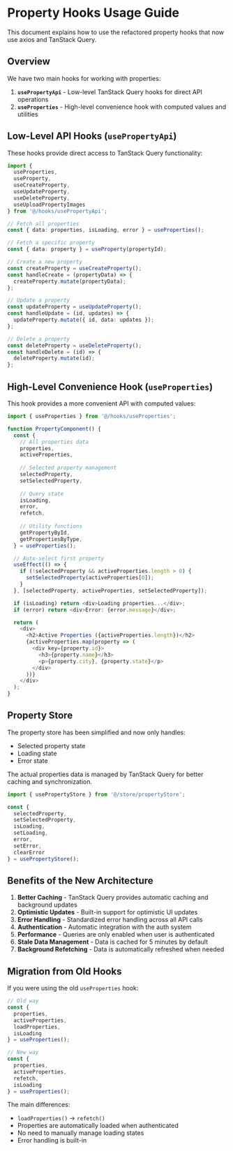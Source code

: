 # Property Hooks Usage Guide

This document explains how to use the refactored property hooks that now use axios and TanStack Query.

## Overview

We have two main hooks for working with properties:

1. **`usePropertyApi`** - Low-level TanStack Query hooks for direct API operations
2. **`useProperties`** - High-level convenience hook with computed values and utilities

## Low-Level API Hooks (`usePropertyApi`)

These hooks provide direct access to TanStack Query functionality:

```typescript
import { 
  useProperties, 
  useProperty, 
  useCreateProperty, 
  useUpdateProperty, 
  useDeleteProperty,
  useUploadPropertyImages 
} from '@/hooks/usePropertyApi';

// Fetch all properties
const { data: properties, isLoading, error } = useProperties();

// Fetch a specific property
const { data: property } = useProperty(propertyId);

// Create a new property
const createProperty = useCreateProperty();
const handleCreate = (propertyData) => {
  createProperty.mutate(propertyData);
};

// Update a property
const updateProperty = useUpdateProperty();
const handleUpdate = (id, updates) => {
  updateProperty.mutate({ id, data: updates });
};

// Delete a property
const deleteProperty = useDeleteProperty();
const handleDelete = (id) => {
  deleteProperty.mutate(id);
};
```

## High-Level Convenience Hook (`useProperties`)

This hook provides a more convenient API with computed values:

```typescript
import { useProperties } from '@/hooks/useProperties';

function PropertyComponent() {
  const {
    // All properties data
    properties,
    activeProperties,
    
    // Selected property management
    selectedProperty,
    setSelectedProperty,
    
    // Query state
    isLoading,
    error,
    refetch,
    
    // Utility functions
    getPropertyById,
    getPropertiesByType,
  } = useProperties();

  // Auto-select first property
  useEffect(() => {
    if (!selectedProperty && activeProperties.length > 0) {
      setSelectedProperty(activeProperties[0]);
    }
  }, [selectedProperty, activeProperties, setSelectedProperty]);

  if (isLoading) return <div>Loading properties...</div>;
  if (error) return <div>Error: {error.message}</div>;

  return (
    <div>
      <h2>Active Properties ({activeProperties.length})</h2>
      {activeProperties.map(property => (
        <div key={property.id}>
          <h3>{property.name}</h3>
          <p>{property.city}, {property.state}</p>
        </div>
      ))}
    </div>
  );
}
```

## Property Store

The property store has been simplified and now only handles:

- Selected property state
- Loading state
- Error state

The actual properties data is managed by TanStack Query for better caching and synchronization.

```typescript
import { usePropertyStore } from '@/store/propertyStore';

const { 
  selectedProperty, 
  setSelectedProperty,
  isLoading,
  setLoading,
  error,
  setError,
  clearError 
} = usePropertyStore();
```

## Benefits of the New Architecture

1. **Better Caching** - TanStack Query provides automatic caching and background updates
2. **Optimistic Updates** - Built-in support for optimistic UI updates
3. **Error Handling** - Standardized error handling across all API calls
4. **Authentication** - Automatic integration with the auth system
5. **Performance** - Queries are only enabled when user is authenticated
6. **Stale Data Management** - Data is cached for 5 minutes by default
7. **Background Refetching** - Data is automatically refreshed when needed

## Migration from Old Hooks

If you were using the old `useProperties` hook:

```typescript
// Old way
const { 
  properties, 
  activeProperties, 
  loadProperties, 
  isLoading 
} = useProperties();

// New way
const { 
  properties, 
  activeProperties, 
  refetch, 
  isLoading 
} = useProperties();
```

The main differences:
- `loadProperties()` → `refetch()`
- Properties are automatically loaded when authenticated
- No need to manually manage loading states
- Error handling is built-in
